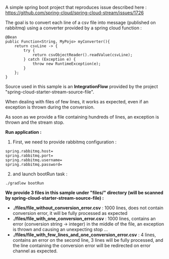 A simple spring boot project that reproduces issue described here : https://github.com/spring-cloud/spring-cloud-stream/issues/1726

The goal is to convert each line of a csv file into message (published on rabbitmq) using a converter provided by a spring cloud function :

	@Bean
	public Function<String, MyPojo> myConverter(){
		return csvLine -> {
			try {
				return csvObjectReader().readValue(csvLine);
			} catch (Exception e) {
				throw new RuntimeException(e);
			}
		};
	}
  
Source used in this sample is an **IntegrationFlow** provided by the project "spring-cloud-starter-stream-source-file".

When dealing with files of few lines, it works as expected, even if an exception is thrown during the conversion. 

As soon as we provide a file containing hundreds of lines, an exception is thrown and the stream stop.

**Run application :**

1. First, we need to provide rabbitmq configuration :

```
spring.rabbitmq.host=
spring.rabbitmq.port=
spring.rabbitmq.username=
spring.rabbitmq.password=
```

2. and launch bootRun task :

```
./gradlew bootRun
```

**We provide 3 files in this sample under "files/" directory (will be scanned by spring-cloud-starter-stream-source-file) :**

* **./files/file_without_conversion_error.csv** : 1000 lines, does not contain conversion error, it will be fully processed as expected
* **./files/file_with_one_conversion_error.csv** : 1000 lines, contains an error (conversion string -> integer) in the middle of the file, an exception is thrown and causing an unexpecting stop ...
* **./files/file_with_few_lines_and_one_conversion_error.csv** : 4 lines, contains an error on the second line, 3 lines will be fully processed, and the line containing the conversion error will be redirected on error channel as expected.




